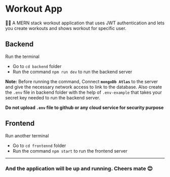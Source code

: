 # Workout App

🏋️‍♀️ A MERN stack workout application that uses JWT authentication and lets you create workouts and shows workout for specific user.

## Backend

Run the terminal

- Go to `cd backend` folder
- Run the command `npm run dev` to run the backend server

**Note:** Before running the command, Connect **`mongoDb Atlas`** to the server and give the necessary network access to link to the database.
Also create the `.env` file in backend folder with the help of `.env-example` that takes your secret key needed to run the backend server.

**Do not upload `.env` file to github or any cloud service for security purpose**

## Frontend

Run another terminal

- Go to `cd frontennd` folder
- Run the command `npm start` to run the frontend server

---

### And the application will be up and running. Cheers mate 😊

